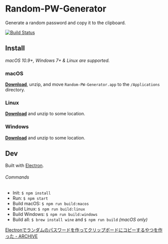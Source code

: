 # Random-PW-Generator
Generate a random password and copy it to the clipboard.

[![Build Status](https://secure.travis-ci.org/hrfmmymt/Random-PW-Generator.svg?branch=master)](http://travis-ci.org/hrfmmymt/Random-PW-Generator)

## Install

*macOS 10.9+, Windows 7+ & Linux are supported.*

### macOS

[**Download**](https://github.com/hrfmmymt/Random-PW-Generator/releases/latest), unzip, and move `Random-PW-Generator.app` to the `/Applications` directory.

### Linux

[**Download**](https://github.com/hrfmmymt/Random-PW-Generator/releases/latest) and unzip to some location.

### Windows

[**Download**](https://github.com/hrfmmymt/Random-PW-Generator/releases/latest) and unzip to some location.

## Dev

Built with [Electron](http://electron.atom.io).

###### Commands

- Init: `$ npm install`
- Run: `$ npm start`
- Build macOS: `$ npm run build:macos`
- Build Linux: `$ npm run build:linux`
- Build Windows: `$ npm run build:windows`
- Build all: `$ brew install wine` and `$ npm run build` *(macOS only)*

[Electronでランダムのパスワードを作ってクリップボードにコピーするやつを作った - ARCHIVE](http://hrfmmymt.tumblr.com/post/128109446557/electron%E3%81%A7%E3%83%A9%E3%83%B3%E3%83%80%E3%83%A0%E3%81%AE%E3%83%91%E3%82%B9%E3%83%AF%E3%83%BC%E3%83%89%E3%82%92%E4%BD%9C%E3%81%A3%E3%81%A6%E3%82%AF%E3%83%AA%E3%83%83%E3%83%97%E3%83%9C%E3%83%BC%E3%83%89%E3%81%AB%E3%82%B3%E3%83%94%E3%83%BC%E3%81%99%E3%82%8B%E3%82%84%E3%81%A4%E3%82%92%E4%BD%9C%E3%81%A3%E3%81%9F)
